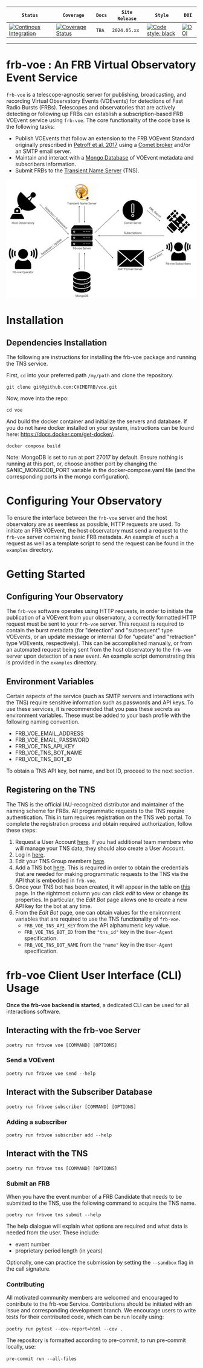 |   **`Status`**   | **`Coverage`**  |   **`Docs`**    |  **`Site Release`**  |   **`Style`**    |  **`DOI`**  |
|-----------------|-----------------|-----------------|-----------------|-----------------|-----------------|
[![Continous Integration](https://github.com/CHIMEFRB/voe/actions/workflows/ci.yml/badge.svg?branch=master)](https://github.com/CHIMEFRB/voe/actions/workflows/ci.yml) | [![Coverage Status](https://coveralls.io/repos/github/CHIMEFRB/voe/badge.svg?branch=main)](https://coveralls.io/github/CHIMEFRB/voe?branch=main) | `TBA` | `2024.05.xx` | [![Code style: black](https://img.shields.io/badge/code%20style-black-000000.svg)](https://black.readthedocs.io/en/stable/) | [![DOI](https://zenodo.org/badge/791380073.svg)](https://doi.org/10.5281/zenodo.14008363) |
---

# frb-voe : An FRB Virtual Observatory Event Service

`frb-voe` is a telescope-agnostic server for publishing, broadcasting, and recording Virtual Observatory Events (VOEvents) for detections of Fast Radio Bursts (FRBs). Telescopes and observatories that are actively detecting or following up FRBs can establish a subscription-based FRB VOEvent service using `frb-voe`. The core functionality of the code base is the following tasks:

- Publish VOEvents that follow an extension to the FRB VOEvent Standard originally prescribed in [Petroff et al. 2017](https://arxiv.org/abs/1710.08155) using a [Comet broker](https://www.sciencedirect.com/science/article/pii/S2213133714000407) and/or an SMTP email server.
- Maintain and interact with a [Mongo Database](https://www.mongodb.com/) of VOEvent metadata and subscribers information.
- Submit FRBs to the [Transient Name Server](https://www.wis-tns.org) (TNS).

![frb-voe-workflow](/frb-voe-workflow.png?raw=true "The frb-voe Workflow")


# Installation
## Dependencies Installation

The following are instructions for installing the frb-voe package and running the TNS service.

First, `cd` into your preferred path `/my/path` and clone the repository.

```
git clone git@github.com:CHIMEFRB/voe.git
```

Now, move into the repo:

```
cd voe
```

And build the docker container and initialize the servers and database. If you do not have docker installed on your system, instructions can be found here: https://docs.docker.com/get-docker/.

```
docker compose build
```
Note: MongoDB is set to run at port 27017 by default. Ensure nothing is running at this port, or, choose another port by changing the SANIC_MONGODB_PORT variable in the docker-compose.yaml file (and the corresponding ports in the mongo configuration). 

# Configuring Your Observatory
To ensure the interface between the `frb-voe` server and the host observatory are as seemless as possible, HTTP requests are used. To initiate an FRB VOEvent, the host observatory must send a request to the `frb-voe` server containing basic FRB metadata. An example of such a request as well as a template script to send the request can be found in the `examples` directory.

# Getting Started

## Configuring Your Observatory
The `frb-voe` software operates using HTTP requests, in order to initiate the publication of a VOEvent from your observatory, a correctly formatted HTTP request must be sent to your `frb-voe` server. This request is required to contain the burst metadata (for "detection" and "subsequent" type VOEvents, or an update message or internal ID for "update" and "retraction" type VOEvents, respectively). This can be accomplished manually, or from an automated request being sent from the host observatory to the `frb-voe` server upon detection of a new event. An example script demonstrating this is provided in the `examples` directory.

## Environment Variables

Certain aspects of the service (such as SMTP servers and interactions with the TNS) require sensitive information such as passwords and API keys. To use these services, it is recommended that you pass these secrets as environment variables. These must be added to your bash profile with the following naming convention.

- FRB_VOE_EMAIL_ADDRESS
- FRB_VOE_EMAIL_PASSWORD
- FRB_VOE_TNS_API_KEY
- FRB_VOE_TNS_BOT_NAME
- FRB_VOE_TNS_BOT_ID

To obtain a TNS API key, bot name, and bot ID, proceed to the next section.

## Registering on the TNS

The TNS is the official IAU-recognized distributor and maintainer of the naming scheme for FRBs. All programmatic requests to the TNS require authentication. This in turn requires registration on the TNS web portal. To complete the registration process and obtain required authorization, follow these steps:

1. Request a User Account [here](https://www.wis-tns.org/user/register). If you had additional team members who will manage your TNS data, they should also create a User Account.
2. Log in [here](https://www.wis-tns.org/user).
3. Edit your TNS Group members [here](https://www.wis-tns.org/groups).
4. Add a TNS bot [here](https://www.wis-tns.org/bots). This is required in order to obtain the credentials that are needed for making programmatic requests to the TNS via the API that is embedded in `frb-voe`.
5. Once your TNS bot has been created, it will appear in the table on [this](https://www.wis-tns.org/bots) page. In the rightmost column you can click *edit* to view or change its properties. In particular, the *Edit Bot* page allows one to create a new API key for the bot at any time.
6. From the *Edit Bot* page, one can obtain values for the environment variables that are required to use the TNS functionality of `frb-voe`.
    - `FRB_VOE_TNS_API_KEY` from the API alphanumeric key value.
    - `FRB_VOE_TNS_BOT_ID` from the `"tns_id"` key in the `User-Agent` specification.
    - `FRB_VOE_TNS_BOT_NAME` from the `"name"` key in the `User-Agent` specification.

# frb-voe Client User Interface (CLI) Usage

**Once the frb-voe backend is started**, a dedicated CLI can be used for all interactions software.

## Interacting with the frb-voe Server

```
poetry run frbvoe voe [COMMAND] [OPTIONS]
```
### Send a VOEvent

```
poetry run frbvoe voe send --help
```

## Interact with the Subscriber Database

```
poetry run frbvoe subscriber [COMMAND] [OPTIONS]
```
### Adding a subscriber

```
poetry run frbvoe subscriber add --help
```

## Interact with the TNS

```
poetry run frbvoe tns [COMMAND] [OPTIONS]
```

### Submit an FRB

When you have the event number of a FRB Candidate that needs to be submitted to the TNS, use the following command to acquire the TNS name.

```
poetry run frbvoe tns submit --help
```

The help dialogue will explain what options are required and what data is needed from the user. These include:

- event number
- proprietary period length (in years)

Optionally, one can practice the submission by setting the `--sandbox` flag in the call signature.


### Contributing

All motivated community members are welcomed and encouraged to contribute to the frb-voe Service. Contributions should be initiated with an issue and corresponding development branch. We encourage users to write tests for their contributed code, which can be run locally using: 

```poetry run pytest --cov-report=html --cov .```

The repository is formatted according to pre-commit, to run pre-commit locally, use: 

```pre-commit run --all-files```
